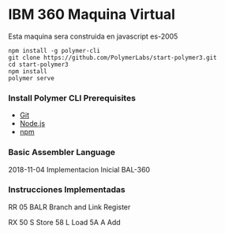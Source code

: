 # IBM 360 Maquina Virtual 

Esta maquina sera construida en javascript es-2005
```
npm install -g polymer-cli
git clone https://github.com/PolymerLabs/start-polymer3.git
cd start-polymer3
npm install
polymer serve
```

### Install Polymer CLI Prerequisites

* [Git](https://git-scm.com/download/)
* [Node.js](https://nodejs.org/en/)
* [npm](https://www.npmjs.com/)

<a name="installcli"></a>

### Basic Assembler Language
2018-11-04 Implementacion Inicial BAL-360

### Instrucciones Implementadas

RR
05 BALR Branch and Link Register

RX
50 S Store
58 L Load 
5A A Add


